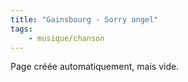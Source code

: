 ```yaml
---
title: "Gainsbourg - Sorry angel"
tags:
    - musique/chanson
---
```


Page créée automatiquement, mais vide.
